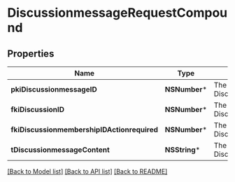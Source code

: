 # DiscussionmessageRequestCompound

## Properties
Name | Type | Description | Notes
------------ | ------------- | ------------- | -------------
**pkiDiscussionmessageID** | **NSNumber*** | The unique ID of the Discussionmessage | [optional] 
**fkiDiscussionID** | **NSNumber*** | The unique ID of the Discussion | 
**fkiDiscussionmembershipIDActionrequired** | **NSNumber*** | The unique ID of the Discussionmembership | [optional] 
**tDiscussionmessageContent** | **NSString*** | The content of the Discussionmessage | 

[[Back to Model list]](../README.md#documentation-for-models) [[Back to API list]](../README.md#documentation-for-api-endpoints) [[Back to README]](../README.md)


